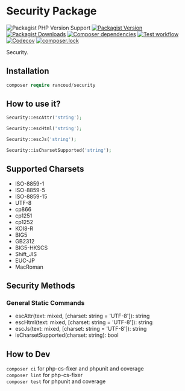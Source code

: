 # Security Package

![Packagist PHP Version Support](https://img.shields.io/packagist/php-v/rancoud/security)
[![Packagist Version](https://img.shields.io/packagist/v/rancoud/security)](https://packagist.org/packages/rancoud/security)
[![Packagist Downloads](https://img.shields.io/packagist/dt/rancoud/security)](https://packagist.org/packages/rancoud/security)
[![Composer dependencies](https://img.shields.io/badge/dependencies-0-brightgreen)](https://github.com/rancoud/Security/blob/master/composer.json)
[![Test workflow](https://img.shields.io/github/workflow/status/rancoud/security/test?label=test&logo=github)](https://github.com/rancoud/security/actions?workflow=test)
[![Codecov](https://img.shields.io/codecov/c/github/rancoud/security?logo=codecov)](https://codecov.io/gh/rancoud/security)
[![composer.lock](https://poser.pugx.org/rancoud/security/composerlock)](https://packagist.org/packages/rancoud/security)

Security.  

## Installation
```php
composer require rancoud/security
```

## How to use it?
```php
Security::escAttr('string');

Security::escHtml('string');

Security::escJs('string');

Security::isCharsetSupported('string');
```

## Supported Charsets
* ISO-8859-1
* ISO-8859-5
* ISO-8859-15
* UTF-8
* cp866
* cp1251
* cp1252
* KOI8-R
* BIG5
* GB2312
* BIG5-HKSCS
* Shift_JIS
* EUC-JP
* MacRoman

## Security Methods
### General Static Commands  
* escAttr(text: mixed, [charset: string = 'UTF-8']): string  
* escHtml(text: mixed, [charset: string = 'UTF-8']): string  
* escJs(text: mixed, [charset: string = 'UTF-8']): string  
* isCharsetSupported(charset: string): bool  

## How to Dev
`composer ci` for php-cs-fixer and phpunit and coverage  
`composer lint` for php-cs-fixer  
`composer test` for phpunit and coverage  
